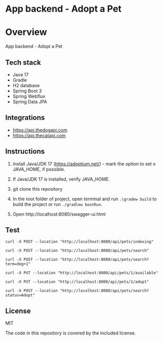# App backend - Adopt a Pet

# Overview
App backend - Adopt a Pet

## Tech stack

- Java 17
- Gradle
- H2 database
- Spring Boot 3
- Spring Webflux
- Spring Data JPA

## Integrations

- https://api.thedogapi.com
- https://api.thecatapi.com

## Instructions

1. Install Java/JDK 17 (https://adoptium.net/) - mark the option to set o JAVA_HOME, if possible.

2. If Java/JDK 17 is installed, verify JAVA_HOME.

3. git clone this repository

4. In the root folder of project, open terminal and run ```.\gradew build``` to build the project or run ```./gradlew bootRun```.

5. Open  http://localhost:8080/swagger-ui.html

## Test

```
curl -X POST --location "http://localhost:8080/api/pets/indexing"
```

```
curl -X POST --location "http://localhost:8080/api/pets/search"
```

```
curl -X POST --location "http://localhost:8080/api/pets/search?term=dog+1"
```

```
curl -X PUT --location "http://localhost:8080/api/pets/1/available"
```

```
curl -X PUT --location "http://localhost:8080/api/pets/1/adopt"
```

```
curl -X POST --location "http://localhost:8080/api/pets/search?status=Adopt"
```


## License
MIT

The code in this repository is covered by the included license.